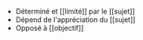 - Déterminé et [[limité]] par le [[sujet]]
- Dépend de l'appréciation du [[sujet]]
- Opposé à [[objectif]]